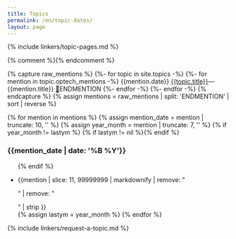 ```yaml
---
title: Topics
permalink: /en/topic-dates/
layout: page
---
```

{% include linkers/topic-pages.md %}
<div>{% comment %}<!-- enclosing in a div forces this to be interpreted
as HTML rather than Markdown so indentation over 4 characters doesn't
produce code blocks -->{% endcomment %}

{% capture raw_mentions %}
{%- for topic in site.topics -%}
  {%- for mention in topic.optech_mentions -%}
    {{mention.date}} <a href="{{topic.url}}">{{topic.title}}</a>&#8212;{{mention.title}}&nbsp;<a href="{{mention.url}}">🔗</a>ENDMENTION
  {%- endfor -%}
{%- endfor -%}
{% endcapture %}
{% assign mentions = raw_mentions | split: 'ENDMENTION' | sort | reverse %}

{% for mention in mentions %}
  {% assign mention_date = mention | truncate: 10, '' %}
  {% assign year_month = mention | truncate: 7, '' %}
  {% if year_month != lastym %}
    {% if lastym != nil %}</ul>{% endif %}
    <h3>{{mention_date | date: '%B %Y'}}</h3>
    <ul>
  {% endif %}
<li>{{mention | slice: 11, 99999999 | markdownify | remove: "<p>" | remove: "</p>" | strip }}</li>
{% assign lastym = year_month %}
{% endfor %}
</ul>

</div>

{% include linkers/request-a-topic.md %}
